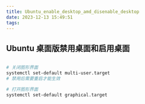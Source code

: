 ```yaml
---
title: Ubuntu_enable_desktop_amd_disenable_desktop
date: 2023-12-13 15:49:51
tags:
---
```


## Ubuntu 桌面版禁用桌面和启用桌面

```bash

# 关闭图形界面
systemctl set-default multi-user.target
# 禁用后需要重启才能生效

# 打开图形界面
systemctl set-default graphical.target
```